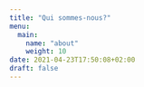 ```yaml
---
title: "Qui sommes-nous?"
menu:
  main:
    name: "about"
    weight: 10
date: 2021-04-23T17:50:08+02:00
draft: false
---
```



